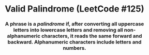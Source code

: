 <div align = "center">

# Valid Palindrome (LeetCode #125)

</div>

<div align = "center">

<h3>A phrase is a <em>palindrome</em> if, after converting all uppercase letters into lowercase letters and removing all non-alphanumeric characters, it reads the same forward and backward. Alphanumeric characters include letters and numbers.</h3>

<h3></h3>

</div>
